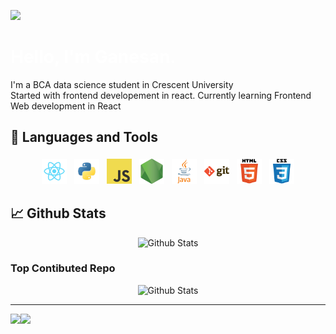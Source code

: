 
<img src="https://i.pinimg.com/originals/05/f1/7d/05f17d6e87ad18f65940f896f4cf11a4.gif" height="500" style="min-width:100%"></img>


<h1 style="color:white">Hello, I'm Ganesan.</h1>
I'm a BCA data science student in Crescent University<br>
Started with frontend developement in react.
Currently learning Frontend Web development in React

## 🧰 Languages and Tools 
<p align="center">
<img src="https://raw.githubusercontent.com/github/explore/80688e429a7d4ef2fca1e82350fe8e3517d3494d/topics/react/react.png" alt="Git" height="40" style="vertical-align:top; margin:4px">
<img src="https://raw.githubusercontent.com/github/explore/80688e429a7d4ef2fca1e82350fe8e3517d3494d/topics/python/python.png" alt="Python" height="40" style="vertical-align:top; margin:4px">
<img src="https://raw.githubusercontent.com/github/explore/80688e429a7d4ef2fca1e82350fe8e3517d3494d/topics/javascript/javascript.png" alt="Javascript" height="40" style="vertical-align:top; margin:4px">
<img src="https://raw.githubusercontent.com/github/explore/80688e429a7d4ef2fca1e82350fe8e3517d3494d/topics/nodejs/nodejs.png" alt="Node.js" height="40" style="vertical-align:top; margin:4px">
<img src="https://raw.githubusercontent.com/github/explore/80688e429a7d4ef2fca1e82350fe8e3517d3494d/topics/java/java.png" alt="Java" height="40" style="vertical-align:top; margin:4px">
<img src="https://raw.githubusercontent.com/github/explore/80688e429a7d4ef2fca1e82350fe8e3517d3494d/topics/git/git.png" alt="Git" height="40" style="vertical-align:top; margin:4px">
<img src="https://raw.githubusercontent.com/devicons/devicon/master/icons/html5/html5-original-wordmark.svg" alt="HTML5" height="40" style="vertical-align:top; margin:4px">
<img src="https://raw.githubusercontent.com/devicons/devicon/master/icons/css3/css3-original-wordmark.svg" alt="CSS3" height="40" style="vertical-align:top; margin:4px">
</p>

## 📈 Github Stats 
<p align="center">
   <img src="https://github-readme-stats.vercel.app/api/top-langs/?username=ganesan06&theme=dark&hide_border=false&include_all_commits=true&count_private=true&langs_count=8&layout=compact" alt="Github Stats" width="400">
</p>

### Top Contibuted Repo
<p align="center">
   <img src="https://github-contributor-stats.vercel.app/api?username=ganesan06&limit=8&theme=dark&combine_all_yearly_contributions=true&layout=compact" alt="Github Stats" width="400">
</p>
<hr>
<p align="center" style="display:flex;gap:5;">
   <a href="https://twitter.com/iamGanesan6"><img src="https://raw.githubusercontent.com/dheereshagrwal/colored-icons/ba0f2cbb8690addd525c73d340cc8e46044ee604/icons/twitter/twitter-rounded-square.svg" height="30" style="vertical-align:top;"></a>
   <a href="https://www.linkedin.com/in/ganesan-p-1b36a6275/"><img src="https://raw.githubusercontent.com/dheereshagrwal/colored-icons/master/icons/linkedin/linkedin.svg" height="30" style="vertical-align:top;"></a>
</p>
